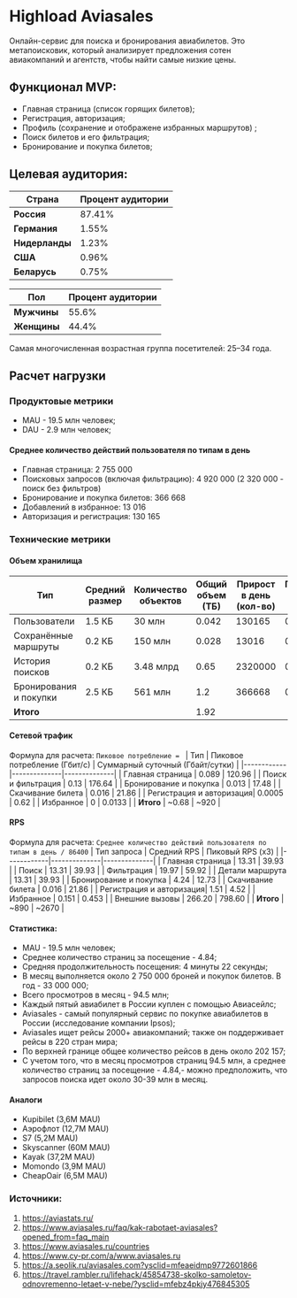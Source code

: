 # Highload Aviasales
Онлайн-сервис для поиска и бронирования авиабилетов. Это метапоисковик, который анализирует предложения сотен авиакомпаний и агентств, чтобы найти самые низкие цены.

## Функционал MVP:
- Главная страница (список горящих билетов);
- Регистрация, авторизация;
- Профиль (сохранение и отображене избранных маршрутов) ;
- Поиск билетов и его фильтрация;
- Бронирование и покупка билетов;

## Целевая аудитория:
| Страна         | Процент аудитории | 
|--------------------|-------------------|
| **Россия**    | 87.41%          |
| **Германия**          | 1.55%         |
| **Нидерланды**| 1.23%          |
| **США**          | 0.96%        |
| **Беларусь**    | 0.75%          |

| Пол | Процент аудитории |
|------------|--------------|
| **Мужчины**  | 55.6% |
| **Женщины**  | 44.4% |

Самая многочисленная возрастная группа посетителей: 25–34 года.

## Расчет нагрузки
### Продуктовые метрики
- MAU - 19.5 млн человек;
- DAU - 2.9 млн человек;

#### Среднее количество действий пользователя по типам в день
- Главная страница: 2 755 000
- Поисковых запросов (включая фильтрацию): 4 920 000 (2 320 000 - поиск без фильтров)
- Бронирование и покупка билетов: 366 668
- Добавлений в избранное: 13 016
- Авторизация и регистрация: 130 165

### Технические метрики
#### Объем хранилища
| Тип | Средний размер | Количество объектов | Общий объем (ТБ) | Прирост в день (кол-во) | Прирост в день (ГБ) | Прирост в месяц (ГБ) |
|------------|--------------|--------------|--------------|--------------|--------------|--------------|
| Пользователи  | 1.5 КБ | 30 млн | 0.042 | 130165 | 0.19 | 5.59 | 
| Сохранённые маршруты  | 0.2 КБ | 150 млн | 0.028 | 13016 | 0.0025 | 0.074 | 
| История поисков  | 0.2 КБ | 3.48 млрд | 0.65 | 2320000 | 0.44 | 13.3 | 
| Бронирования и покупки  | 2.5 КБ | 561 млн | 1.2 | 366668 | 0.87 | 26.1 | 
| **Итого**  | |  | 1.92 | | | |

#### Сетевой трафик
Формула для расчета: `Пиковое потребление = ` 
| Тип | Пиковое потребление (Гбит/с) | Суммарный суточный (Гбайт/сутки) |
|------------|--------------|--------------|
| Главная страница | 0.089 | 120.96 |
| Поиск и фильтрация | 0.13 | 176.64 |
| Бронирование и покупка | 0.013 | 17.48 |
| Скачивание билета | 0.016 | 21.86 |
| Регистрация и авторизация| 0.0005 | 0.62 |
| Избранное | 0 | 0.0133 |
| **Итого** | ~0.68 | ~920 |

#### RPS
Формула для расчета: `Среднее количество действий пользователя по типам в день / 86400` 
| Тип запроса | Средний RPS	 | Пиковый RPS (x3) |
|------------|--------------|--------------|
| Главная страница | 13.31 | 39.93 |
| Поиск | 13.31 | 39.93 |
| Фильтрация | 19.97 | 59.92 |
| Детали маршрута | 13.31 | 39.93 |
| Бронирование и покупка | 4.24 | 12.73 |
| Скачивание билета | 0.016 | 21.86 |
| Регистрация и авторизация| 1.51 | 4.52 |
| Избранное | 0.151 | 0.453 |
| Внешние вызовы | 266.20 | 798.60 |
| **Итого** | ~890 | ~2670 |

#### Статистика:
- MAU - 19.5 млн человек;
- Среднее количество страниц за посещение - 4.84;
- Средняя продолжительность посещения: 4 минуты 22 секунды;
- В месяц выполняется около 2 750 000 броней и покупок билетов. В год - 33 000 000;
- Всего просмотров в месяц - 94.5 млн;
- Каждый пятый авиабилет в России куплен с помощью Авиасейлс;
- Aviasales - самый популярный сервис по покупке авиабилетов в России (исследование компании Ipsos);
- Aviasales ищет рейсы 2000+ авиакомпаний; также он поддерживает рейсы в 220 стран мира;
- По верхней границе общее количество рейсов в день около 202 157;
- С учетом того, что в месяц просмотров страниц 94.5 млн, а среднее количество страниц за посещение - 4.84,- можно предположить, что запросов поиска идет около 30-39 млн в месяц.

#### Аналоги
- Kupibilet (3,6M MAU)
- Аэрофлот (12,7M MAU)
- S7 (5,2M MAU)
- Skyscanner (60M MAU)
- Kayak (37,2M MAU)
- Momondo (3,9M MAU)
- CheapOair (6,5M MAU)

### Источники:
1. https://aviastats.ru/
2. https://www.aviasales.ru/faq/kak-rabotaet-aviasales?opened_from=faq_main
3. https://www.aviasales.ru/countries
4. https://www.cy-pr.com/a/www.aviasales.ru
5. https://a.seolik.ru/aviasales.com?ysclid=mfeaeidmp9772601866
6. https://travel.rambler.ru/lifehack/45854738-skolko-samoletov-odnovremenno-letaet-v-nebe/?ysclid=mfebz4pkjy476845305
